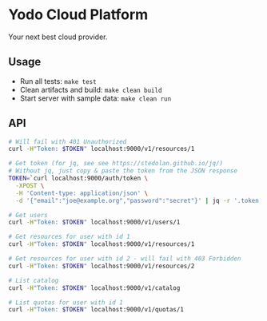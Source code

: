# Yodo Cloud Platform

Your next best cloud provider.

## Usage

- Run all tests: `make test`
- Clean artifacts and build: `make clean build`
- Start server with sample data: `make clean run`

## API

```sh
# Will fail with 401 Unauthorized
curl -H"Token: $TOKEN" localhost:9000/v1/resources/1

# Get token (for jq, see see https://stedolan.github.io/jq/)
# Without jq, just copy & paste the token from the JSON response
TOKEN=`curl localhost:9000/auth/token \
  -XPOST \
  -H 'Content-type: application/json' \
  -d '{"email":"joe@example.org","password":"secret"}' | jq -r '.token'`

# Get users
curl -H"Token: $TOKEN" localhost:9000/v1/users/1

# Get resources for user with id 1
curl -H"Token: $TOKEN" localhost:9000/v1/resources/1

# Get resources for user with id 2 - will fail with 403 Forbidden
curl -H"Token: $TOKEN" localhost:9000/v1/resources/2

# List catalog
curl -H"Token: $TOKEN" localhost:9000/v1/catalog

# List quotas for user with id 1
curl -H"Token: $TOKEN" localhost:9000/v1/quotas/1
```
